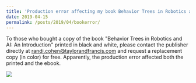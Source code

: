 ```yaml
---
title: 'Production error affecting my book Behavior Trees in Robotics and AI: An Introduction'
date: 2019-04-15
permalink: /posts/2019/04/bookerror/
---
```


To those who bought a copy of the book "Behavior Trees in Robotics and AI: An Introduction" printed in black and white, please contact the publisher directly at randi.cohen@taylorandfrancis.com and request a replacement copy (in color) for free. Apparently, the production error affected both the printed and the ebook.

![](https://media.licdn.com/dms/image/C4D22AQE3hjQ7auPd-g/feedshare-shrink_8192/0?e=1557964800&v=beta&t=ECARHqu3EfpPqUd_i3BSyharmnCF6wHF4YaxUevu43w)



